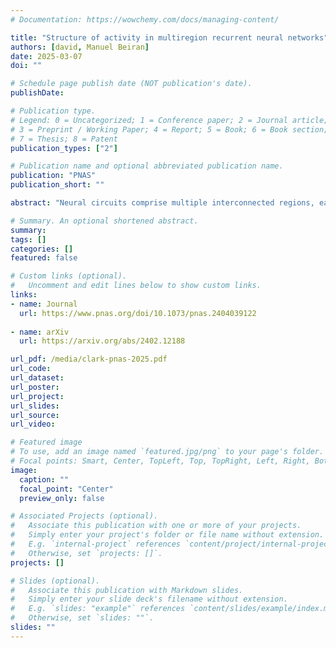 ```yaml
---
# Documentation: https://wowchemy.com/docs/managing-content/

title: "Structure of activity in multiregion recurrent neural networks"
authors: [david, Manuel Beiran]
date: 2025-03-07
doi: ""

# Schedule page publish date (NOT publication's date).
publishDate: 

# Publication type.
# Legend: 0 = Uncategorized; 1 = Conference paper; 2 = Journal article;
# 3 = Preprint / Working Paper; 4 = Report; 5 = Book; 6 = Book section;
# 7 = Thesis; 8 = Patent
publication_types: ["2"]

# Publication name and optional abbreviated publication name.
publication: "PNAS"
publication_short: ""

abstract: "Neural circuits comprise multiple interconnected regions, each with complex dynamics. The interplay between local and global activity is thought to underlie computational flexibility, yet the structure of multiregion neural activity and its origins in synaptic connectivity remain poorly understood. We investigate recurrent neural networks with multiple regions, each containing neurons with random and structured connections. Inspired by experimental evidence of communication subspaces, we use low-rank connectivity between regions to enable selective activity routing. These networks exhibit high-dimensional fluctuations within regions and low-dimensional signal transmission between them. Using dynamical mean-field theory, with cross-region currents as order parameters, we show that regions act as both generators and transmitters of activity—roles that are often in tension. Taming within-region activity can be crucial for effective signal routing. Unlike previous models that suppressed neural activity to control signal flow, our model achieves routing by exciting different high-dimensional activity patterns through connectivity structure and nonlinear dynamics. Our analysis of this disordered system offers insights into multiregion neural data and trained neural networks."

# Summary. An optional shortened abstract.
summary:
tags: []
categories: []
featured: false

# Custom links (optional).
#   Uncomment and edit lines below to show custom links.
links:
- name: Journal
  url: https://www.pnas.org/doi/10.1073/pnas.2404039122
  
- name: arXiv
  url: https://arxiv.org/abs/2402.12188

url_pdf: /media/clark-pnas-2025.pdf
url_code: 
url_dataset:
url_poster: 
url_project:
url_slides:
url_source:
url_video:

# Featured image
# To use, add an image named `featured.jpg/png` to your page's folder. 
# Focal points: Smart, Center, TopLeft, Top, TopRight, Left, Right, BottomLeft, Bottom, BottomRight.
image:
  caption: ""
  focal_point: "Center"
  preview_only: false

# Associated Projects (optional).
#   Associate this publication with one or more of your projects.
#   Simply enter your project's folder or file name without extension.
#   E.g. `internal-project` references `content/project/internal-project/index.md`.
#   Otherwise, set `projects: []`.
projects: []

# Slides (optional).
#   Associate this publication with Markdown slides.
#   Simply enter your slide deck's filename without extension.
#   E.g. `slides: "example"` references `content/slides/example/index.md`.
#   Otherwise, set `slides: ""`.
slides: ""
---
```

